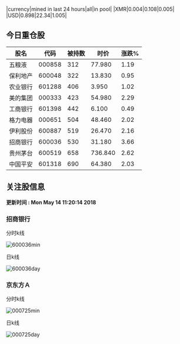 |currency|mined in last 24 hours|all|in pool|
|XMR|0.004|0.108|0.005|
|USD|0.898|22.34|1.005|

## 今日重仓股 

|股名|代码|被持数|时价|涨跌%|
|---|---|---|---|---|
|五粮液|000858|312|77.980|1.19|
|保利地产|600048|322|13.830|0.95|
|农业银行|601288|406|3.950|1.02|
|美的集团|000333|423|54.980|2.29|
|工商银行|601398|442|6.100|0.49|
|格力电器|000651|504|48.460|2.02|
|伊利股份|600887|519|26.470|2.16|
|招商银行|600036|530|31.180|3.66|
|贵州茅台|600519|658|736.840|2.62|
|中国平安|601318|690|64.380|2.03|

## 关注股信息
**更新时间 : Mon May 14 11:20:14 2018**
### 招商银行 
分时k线

![600036min](http://image.sinajs.cn/newchart/min/n/sh600036.gif)

日k线

![600036day](http://image.sinajs.cn/newchart/daily/n/sh600036.gif)

### 京东方Ａ 
分时k线

![000725min](http://image.sinajs.cn/newchart/min/n/sz000725.gif)

日k线

![000725day](http://image.sinajs.cn/newchart/daily/n/sz000725.gif)
